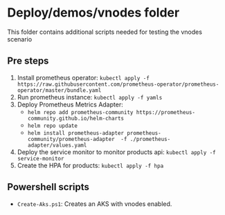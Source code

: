 # Deploy/demos/vnodes folder

This folder contains additional scripts needed for testing the vnodes scenario


## Pre steps

1. Install prometheus operator: `kubectl apply -f https://raw.githubusercontent.com/prometheus-operator/prometheus-operator/master/bundle.yaml`
2. Run prometheus instance: `kubectl apply -f yamls`
3. Deploy Prometheus Metrics Adapter:
    * `helm repo add prometheus-community https://prometheus-community.github.io/helm-charts`
    * `helm repo update`
    * `helm install prometheus-adapter prometheus-community/prometheus-adapter  -f ./prometheus-adapter/values.yaml`
4. Deploy the service monitor to monitor products api: `kubectl apply -f service-monitor`
5. Create the HPA for products: `kubectl apply -f hpa`

## Powershell scripts

- `Create-Aks.ps1`: Creates an AKS with vnodes enabled.
